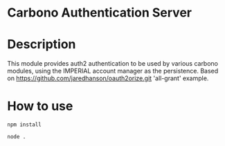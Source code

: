# Carbono Authentication Server

Description
===========

This module provides auth2 authentication to be used by various carbono
modules, using the IMPERIAL account manager as the persistence.
Based on https://github.com/jaredhanson/oauth2orize.git 'all-grant' example.

How to use
==========
```npm install```

```node .```


